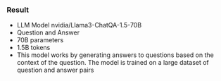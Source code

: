 ### Result
* LLM Model nvidia/Llama3-ChatQA-1.5-70B
* Question and Answer
* 70B parameters
* 1.5B tokens
* This model works by generating answers to questions based on the context of the question. The model is trained on a large dataset of question and answer pairs
